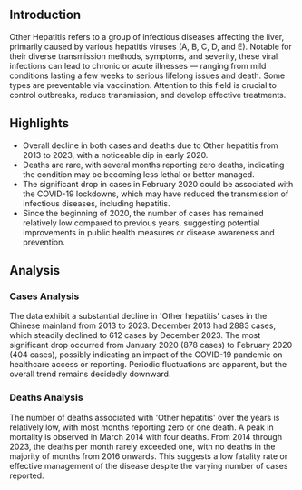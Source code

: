 ## Introduction

Other Hepatitis refers to a group of infectious diseases affecting the liver, primarily caused by various hepatitis viruses (A, B, C, D, and E). Notable for their diverse transmission methods, symptoms, and severity, these viral infections can lead to chronic or acute illnesses — ranging from mild conditions lasting a few weeks to serious lifelong issues and death. Some types are preventable via vaccination. Attention to this field is crucial to control outbreaks, reduce transmission, and develop effective treatments.

## Highlights

- Overall decline in both cases and deaths due to Other hepatitis from 2013 to 2023, with a noticeable dip in early 2020. <br/>
- Deaths are rare, with several months reporting zero deaths, indicating the condition may be becoming less lethal or better managed. <br/>
- The significant drop in cases in February 2020 could be associated with the COVID-19 lockdowns, which may have reduced the transmission of infectious diseases, including hepatitis. <br/>
- Since the beginning of 2020, the number of cases has remained relatively low compared to previous years, suggesting potential improvements in public health measures or disease awareness and prevention.

## Analysis

### Cases Analysis
The data exhibit a substantial decline in 'Other hepatitis' cases in the Chinese mainland from 2013 to 2023. December 2013 had 2883 cases, which steadily declined to 612 cases by December 2023. The most significant drop occurred from January 2020 (878 cases) to February 2020 (404 cases), possibly indicating an impact of the COVID-19 pandemic on healthcare access or reporting. Periodic fluctuations are apparent, but the overall trend remains decidedly downward.

### Deaths Analysis
The number of deaths associated with 'Other hepatitis' over the years is relatively low, with most months reporting zero or one death. A peak in mortality is observed in March 2014 with four deaths. From 2014 through 2023, the deaths per month rarely exceeded one, with no deaths in the majority of months from 2016 onwards. This suggests a low fatality rate or effective management of the disease despite the varying number of cases reported.
